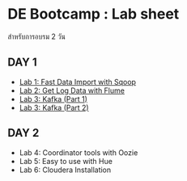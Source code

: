 # DE Bootcamp : Lab sheet

สำหรับการอบรม 2 วัน

## DAY 1
- [Lab 1: Fast Data Import with Sqoop](https://github.com/innosoft-mis/de/blob/master/lab/01.md)
- [Lab 2: Get Log Data with Flume](https://github.com/innosoft-mis/de/blob/master/lab/02.md)
- [Lab 3: Kafka (Part 1)](https://github.com/innosoft-mis/de/blob/master/lab/03-1.md)
- [Lab 3: Kafka (Part 2)](https://github.com/innosoft-mis/de/blob/master/lab/03-2.md)

## DAY 2
- Lab 4: Coordinator tools with Oozie
- Lab 5: Easy to use with Hue
- Lab 6: Cloudera Installation
